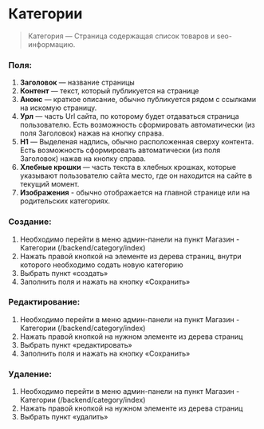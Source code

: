 # Категории

> Категория — Страница содержащая список товаров и seo-информацию.


### Поля:

1. **Заголовок** — название страницы
2. **Контент** — текст, который публикуется на странице
3. **Анонс** — краткое описание, обычно публикуется рядом с ссылками на искомую страницу.
4. **Урл** — часть Url сайта, по которому будет отдаваться страница пользователю. Есть возможность сформировать автоматически (из поля Заголовок) нажав на кнопку справа.
5. **H1** — Выделеная надпись, обычно расположенная сверху контента.  Есть возможность сформировать автоматически (из поля Заголовок) нажав на кнопку справа.
6. **Хлебные крошки** — часть текста в хлебных крошках, которые указывают пользователю сайта место, где он находится на сайте в текущий момент.
7. **Изображения** - обычно отображается на главной странице или на родительских категориях.


### Создание:

1. Необходимо перейти в меню админ-панели на пункт Магазин - Категории (/backend/category/index)
2. Нажать правой кнопкой на элементе из дерева страниц, внутри которого необходимо содать новую категорию
3. Выбрать пункт «создать»
4. Заполнить поля и нажать на кнопку «Сохранить»

### Редактирование:

1. Необходимо перейти в меню админ-панели на пункт Магазин - Категории (/backend/category/index)
2. Нажать правой кнопкой на нужном элементе из дерева страниц
3. Выбрать пункт «редактировать»
4. Заполнить поля и нажать на кнопку «Сохранить»

### Удаление:

1. Необходимо перейти в меню админ-панели на пункт Магазин - Категории (/backend/category/index)
2. Нажать правой кнопкой на нужном элементе из дерева страниц
3. Выбрать пункт «удалить»
